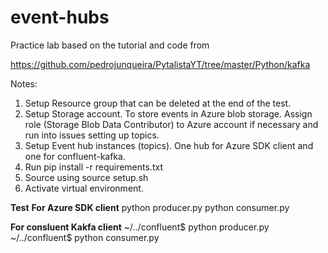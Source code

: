 # event-hubs

Practice lab based on the tutorial and code from

https://github.com/pedrojunqueira/PytalistaYT/tree/master/Python/kafka


Notes:

1) Setup Resource group that can be deleted at the end of the test.
2) Setup Storage account. To store events in Azure blob storage. Assign role (Storage Blob Data Contributor) to Azure account if necessary and run into issues setting up topics.
3) Setup Event hub instances (topics). One hub for Azure SDK client and one for confluent-kafka.
4) Run pip install -r requirements.txt 
5) Source using source setup.sh
6) Activate virtual environment.

**Test**
**For Azure SDK client**
python producer.py 
python consumer.py

**For consluent Kakfa client**
~/../confluent$ python producer.py <topic>
~/../confluent$ python consumer.py <consumer group> <topic>
